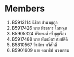 ﻿Members
=======

1.  B5913114	นิธิกร ชำนาญกุล
2.  B5917426	นาย พิชชากร โลหณุต
3.  B5905324	พิริยพงศ์ ศรีบุญเรือง
4.  B5917488	นาย พันธมิตร สมบัติดี
5.  B5810567	วีรภัทร ทวีศักดิ์
6.  B5901609 นาย คณาธิป  พวงธรรม
